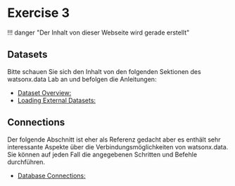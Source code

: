 # Exercise 3

!!! danger "Der Inhalt von dieser Webseite wird gerade erstellt"

## Datasets

Bitte schauen Sie sich den Inhalt von den folgenden Sektionen des watsonx.data Lab an und befolgen die Anleitungen:

- [Dataset Overview:](https://db2-dte-poc.github.io/wxddemo/wxd-datasets-intro/)
- [Loading External Datasets:](https://db2-dte-poc.github.io/wxddemo/wxd-datasets-load/)
 
## Connections

Der folgende Abschnitt ist eher als Referenz gedacht aber es enthält sehr interessante Aspekte über die Verbindungsmöglichkeiten von watsonx.data. Sie können auf jeden Fall die angegebenen Schritten und Befehle durchführen.

- [Database Connections:](https://db2-dte-poc.github.io/wxddemo/wxd-connections/)